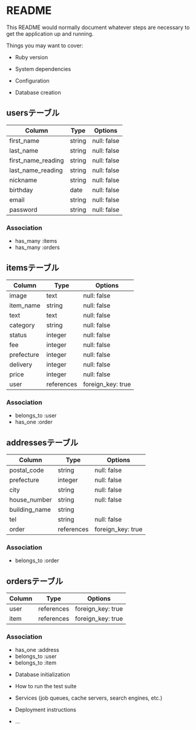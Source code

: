 # README

This README would normally document whatever steps are necessary to get the
application up and running.

Things you may want to cover:

* Ruby version

* System dependencies

* Configuration

* Database creation
## usersテーブル  
  
| Column             | Type   | Options     |  
| ------------------ | ------ | ----------- |  
| first_name         | string | null: false |  
| last_name          | string | null: false |  
| first_name_reading | string | null: false |  
| last_name_reading  | string | null: false |  
| nickname           | string | null: false |  
| birthday           | date   | null: false |  
| email              | string | null: false |  
| password           | string | null: false |  
  
### Association  
- has_many :items  
- has_many :orders  
  
## itemsテーブル  
  
| Column     | Type       | Options           |  
| ---------- | ---------- | ----------------- |  
| image      | text       | null: false       |  
| item_name  | string     | null: false       |  
| text       | text       | null: false       |  
| category   | string     | null: false       |  
| status     | integer    | null: false       |  
| fee        | integer    | null: false       |  
| prefecture | integer    | null: false       |  
| delivery   | integer    | null: false       |  
| price      | integer    | null: false       |  
| user       | references | foreign_key: true |  
  
### Association  
- belongs_to :user  
- has_one :order  
  
## addressesテーブル  
  
| Column        | Type       | Options           |  
| ------------- | ---------- | ----------------- |  
| postal_code   | string     | null: false       |  
| prefecture    | integer    | null: false       |  
| city          | string     | null: false       |  
| house_number  | string     | null: false       |  
| building_name | string     |                   |  
| tel           | string     | null: false       |  
| order         | references | foreign_key: true |  
  
### Association  
- belongs_to :order  
  
## ordersテーブル  
  
| Column  | Type       | Options           |  
| ------- | ---------- | ----------------- |  
| user    | references | foreign_key: true |  
| item    | references | foreign_key: true |  
  
### Association  
- has_one :address  
- belongs_to :user  
- belongs_to :item  
  
* Database initialization

* How to run the test suite

* Services (job queues, cache servers, search engines, etc.)

* Deployment instructions

* ...
